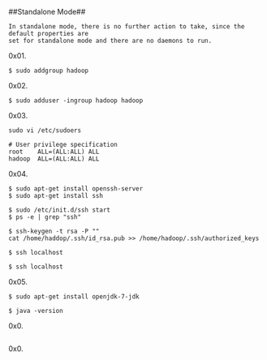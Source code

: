 ##Standalone Mode##
```
In standalone mode, there is no further action to take, since the default properties are
set for standalone mode and there are no daemons to run.
```

0x01.
```
$ sudo addgroup hadoop
```

0x02.
```
$ sudo adduser -ingroup hadoop hadoop
```


0x03. 
```
sudo vi /etc/sudoers

# User privilege specification
root	ALL=(ALL:ALL) ALL
hadoop	ALL=(ALL:ALL) ALL
```


0x04. 
```
$ sudo apt-get install openssh-server
$ sudo apt-get install ssh

$ sudo /etc/init.d/ssh start
$ ps -e | grep "ssh"

$ ssh-keygen -t rsa -P ""
cat /home/haddop/.ssh/id_rsa.pub >> /home/hadoop/.ssh/authorized_keys

$ ssh localhost

$ ssh localhost
```


0x05. 
```
$ sudo apt-get install openjdk-7-jdk

$ java -version
```


0x0. 
```
```


0x0. 
```
```


